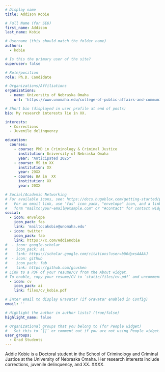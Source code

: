 ```yaml
---
# Display name
title: Addison Kobie

# Full Name (for SEO)
first_name: Addison
last_name: Kobie

# Username (this should match the folder name)
authors:
  - kobie

# Is this the primary user of the site?
superuser: false

# Role/position
role: Ph.D. Candidate

# Organizations/Affiliations
organizations:
  - name: University of Nebraska Omaha
    url: 'https://www.unomaha.edu/college-of-public-affairs-and-community-service/criminology-and-criminal-justice/about-us/addison-kobie.php'

# Short bio (displayed in user profile at end of posts)
bio: My research interests lie in XX.

interests:
  - Corrections
  - Juvenile delinquency

education:
  courses:
    - course: PhD in Criminology & Criminal Justice
      institution: University of Nebraska Omaha
      year: "Anticipated 2025"
    - course: MS in XX
      institution: XX
      year: 20XX
    - course: BA in  XX
      institution: XX
      year: 20XX

# Social/Academic Networking
# For available icons, see: https://docs.hugoblox.com/getting-started/page-builder/#icons
#   For an email link, use "fas" icon pack, "envelope" icon, and a link in the
#   form "mailto:your-email@example.com" or "#contact" for contact widget.
social:
  - icon: envelope
    icon_pack: fas
    link: 'mailto:akobie@unomaha.edu'
  - icon: twitter
    icon_pack: fab
    link: https://x.com/AddieKobie
#  - icon: google-scholar
#    icon_pack: ai
#    link: https://scholar.google.com/citations?user=bU6dpxsAAAAJ
#  - icon: github
#    icon_pack: fab
#    link: https://github.com/gcushen
# Link to a PDF of your resume/CV from the About widget.
# To enable, copy your resume/CV to `static/files/cv.pdf` and uncomment the lines below.
  - icon: cv
    icon_pack: ai
    link: files/cv_kobie.pdf

# Enter email to display Gravatar (if Gravatar enabled in Config)
email: ''

# Highlight the author in author lists? (true/false)
highlight_name: false

# Organizational groups that you belong to (for People widget)
#   Set this to `[]` or comment out if you are not using People widget.
user_groups:
  - Grad Students
---
```


Addie Kobie is a Doctoral student in the School of Criminology and Criminal Justice at the University of Nebraska Omaha. Her research interests include corrections, juvenile delinquency, and XX. XXXX.
